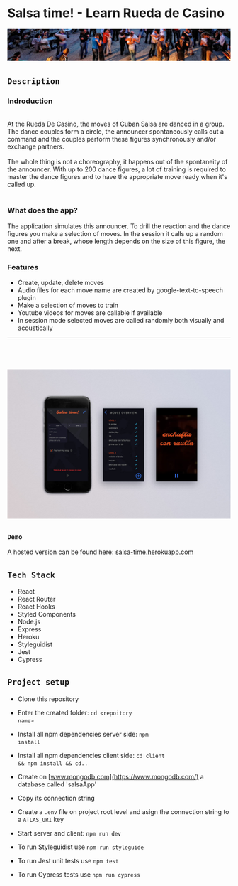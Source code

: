 #
# Salsa time! - Learn Rueda de Casino
 ![](./assets/img/salsa_dancing_banner.jpg)

## <code>Description</code>

### Indroduction
<br/>
At the Rueda De Casino, the moves of Cuban Salsa are danced in a group. The dance couples form a circle, the announcer spontaneously calls out a command and the couples perform these figures synchronously and/or exchange partners. </br> </br>
The whole thing is not a choreography, it happens out of the spontaneity of the announcer.
With up to 200 dance figures, a lot of training is required to master the dance figures and to have the appropriate move ready when it's called up. </br> </br>

### What does the app?
The application simulates this announcer. To drill the reaction and the dance figures you make a selection of moves. In the session it calls up a random one and after a break, whose length depends on the size of this figure, the next.

### Features
- Create, update, delete moves
- Audio files for each move name are created by google-text-to-speech plugin
- Make a selection of moves to train
- Youtube videos for moves are callable if available
- In session mode selected moves are called randomly both visually and acoustically

---

</br>

# ![](./assets/img/readme_mock.jpg)

### <code>Demo</code>

A hosted version can be found here:
[salsa-time.herokuapp.com](https://salsa-time.herokuapp.com/)

## <code>Tech Stack</code>

- React
- React Router
- React Hooks
- Styled Components
- Node.js
- Express
- Heroku
- Styleguidist
- Jest
- Cypress

## <code>Project setup</code>


- Clone this repository
- Enter the created folder:
<code>cd &lt;repoitory name&gt;</code>
- Install all npm dependencies server side:
<code>npm install</code>
- Install all npm dependencies client side:
<code>cd client && npm install && cd..</code>

- Create on [www.mongodb.com](https://www.mongodb.com/) a database called 'salsaApp'
- Copy its connection string
- Create a <code>.env</code> file on project root level and asign the connection string to a <code>ATLAS_URI</code> key

- Start server and client:
<code>npm run dev</code>

- To run Styleguidist use <code>npm run styleguide</code>
- To run Jest unit tests use <code>npm test</code>
- To run Cypress tests use <code>npm run cypress</code>